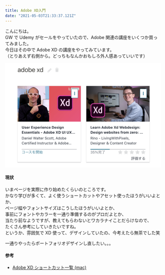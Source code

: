 ```yaml
---
title: Adobe XD入門
date: "2021-05-03T21:33:37.121Z"
---
```


こんにちは。  
GW で Udemy がセールをやっていたので、Adobe 関連の講座をいくつか買ってみました。  
今日はその中で Adobe XD の講座をやってみています。  
（とりあえず右側から。どっちもなんかおもしろ外人感あっていいです）

![udemy](udemy.png)

#### 現状

いまページを実際に作り始めたくらいのところです。  
かなり学びが多くて、よく使うショートカットやアセット使ったほうがいいよとか、  
ページ幅やフォントサイズはこうしたほうがいいよとか、  
事前にフォントやカラーを一通り準備するのがプロだよとか、  
当たり前なようですが、教えてもらわないとワカラナイことだらけなので、  
たくさん参考にしていきたいですね。  
というか、雰囲気で XD 使って、デザインしていたの、今考えたら無茶でした笑

一通りやったらポートフォリオデザインし直したい。。。

#### 参考

- [Adobe XD ショートカット一覧 (mac)](https://campe.camp/sheet/19)
